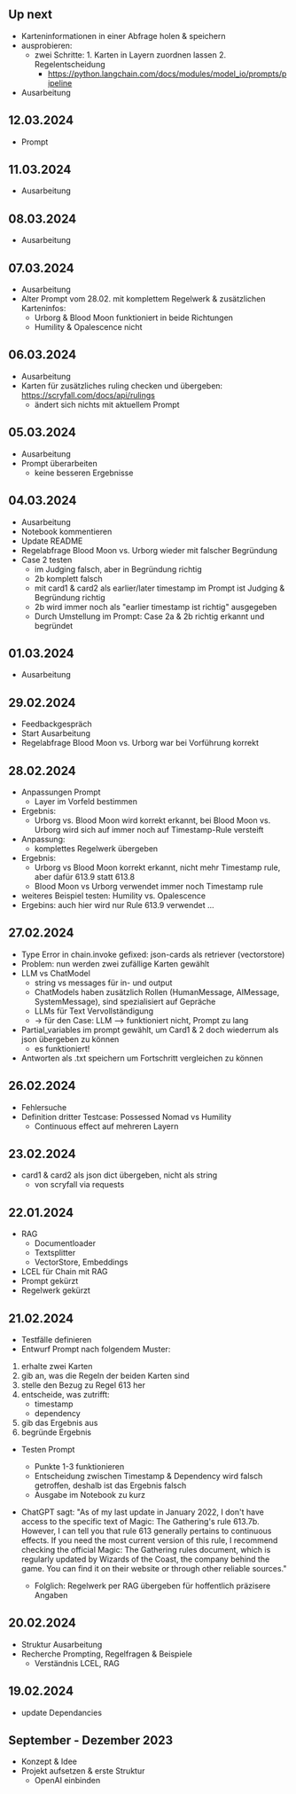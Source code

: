 ## Up next
- Karteninformationen in einer Abfrage holen & speichern
- ausprobieren:
  - zwei Schritte: 1. Karten in Layern zuordnen lassen 2. Regelentscheidung
    - https://python.langchain.com/docs/modules/model_io/prompts/pipeline
- Ausarbeitung

## 12.03.2024
- Prompt

## 11.03.2024
- Ausarbeitung

## 08.03.2024
- Ausarbeitung

## 07.03.2024
- Ausarbeitung
- Alter Prompt vom 28.02. mit komplettem Regelwerk & zusätzlichen Karteninfos:
  - Urborg & Blood Moon funktioniert in beide Richtungen
  - Humility & Opalescence nicht

## 06.03.2024
- Ausarbeitung
- Karten für zusätzliches ruling checken und übergeben: https://scryfall.com/docs/api/rulings
  - ändert sich nichts mit aktuellem Prompt

## 05.03.2024
- Ausarbeitung
- Prompt überarbeiten
  - keine besseren Ergebnisse

## 04.03.2024
- Ausarbeitung
- Notebook kommentieren
- Update README
- Regelabfrage Blood Moon vs. Urborg wieder mit falscher Begründung 
- Case 2 testen
  - im Judging falsch, aber in Begründung richtig
  - 2b komplett falsch
  - mit card1 & card2 als earlier/later timestamp im Prompt ist Judging & Begründung richtig
  - 2b wird immer noch als "earlier timestamp ist richtig" ausgegeben
  - Durch Umstellung im Prompt: Case 2a & 2b richtig erkannt und begründet


## 01.03.2024
- Ausarbeitung

## 29.02.2024
- Feedbackgespräch
- Start Ausarbeitung
- Regelabfrage Blood Moon vs. Urborg war bei Vorführung korrekt

## 28.02.2024
- Anpassungen Prompt
  - Layer im Vorfeld bestimmen
- Ergebnis: 
  - Urborg vs. Blood Moon wird korrekt erkannt, bei Blood Moon vs. Urborg wird sich auf immer noch auf Timestamp-Rule versteift
- Anpassung: 
  - komplettes Regelwerk übergeben
- Ergebnis:
  - Urborg vs Blood Moon korrekt erkannt, nicht mehr Timestamp rule, aber dafür 613.9 statt 613.8
  - Blood Moon vs Urborg verwendet immer noch Timestamp rule
- weiteres Beispiel testen: Humility vs. Opalescence
- Ergebins: auch hier wird nur Rule 613.9 verwendet ...

## 27.02.2024
- Type Error in chain.invoke gefixed: json-cards als retriever (vectorstore)
- Problem: nun werden zwei zufällige Karten gewählt
- LLM vs ChatModel
  - string vs messages für in- und output
  - ChatModels haben zusätzlich Rollen (HumanMessage, AIMessage, SystemMessage), sind spezialisiert auf Gepräche
  - LLMs für Text Vervollständigung 
  - -> für den Case: LLM --> funktioniert nicht, Prompt zu lang
- Partial_variables im prompt gewählt, um Card1 & 2 doch wiederrum als json übergeben zu können
  - es funktioniert!
- Antworten als .txt speichern um Fortschritt vergleichen zu können

## 26.02.2024
- Fehlersuche
- Definition dritter Testcase: Possessed Nomad vs Humility
  - Continuous effect auf mehreren Layern

## 23.02.2024
- card1 & card2 als json dict übergeben, nicht als string
  - von scryfall via requests

## 22.01.2024
- RAG 
  - Documentloader
  - Textsplitter
  - VectorStore, Embeddings
- LCEL für Chain mit RAG
- Prompt gekürzt
- Regelwerk gekürzt

## 21.02.2024
- Testfälle definieren
- Entwurf Prompt nach folgendem Muster:
1. erhalte zwei Karten
2. gib an, was die Regeln der beiden Karten sind
3. stelle den Bezug zu Regel 613 her
4. entscheide, was zutrifft: 
    - timestamp
    - dependency
5. gib das Ergebnis aus
6. begründe Ergebnis

- Testen Prompt
  - Punkte 1-3 funktionieren
  - Entscheidung zwischen Timestamp & Dependency wird falsch getroffen, deshalb ist das Ergebnis falsch
  - Ausgabe im Notebook zu kurz

- ChatGPT sagt: "As of my last update in January 2022, I don't have access to the specific text of Magic: The Gathering's rule 613.7b. However, I can tell you that rule 613 generally pertains to continuous effects. If you need the most current version of this rule, I recommend checking the official Magic: The Gathering rules document, which is regularly updated by Wizards of the Coast, the company behind the game. You can find it on their website or through other reliable sources."
  - Folglich: Regelwerk per RAG übergeben für hoffentlich präzisere Angaben

## 20.02.2024
- Struktur Ausarbeitung
- Recherche Prompting, Regelfragen & Beispiele
  - Verständnis LCEL, RAG

## 19.02.2024
- update Dependancies

## September - Dezember 2023
- Konzept & Idee
- Projekt aufsetzen & erste Struktur
  - OpenAI einbinden